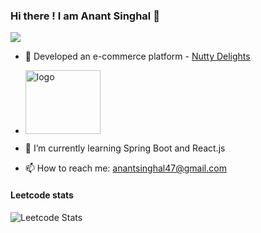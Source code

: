 ### Hi there ! I am Anant Singhal 👋

![](https://komarev.com/ghpvc/?username=anantsinghal47)


- 🔭 Developed an e-commerce platform - [Nutty Delights](https://nuttydelights.co.in)
 - <img src='https://github.com/anantsinghal47/anantsinghal47/assets/76203573/123668ec-1bfe-4d11-92ad-7f6a067d4e61' width='120px' height='102px' alt='logo'></img>

- 🌱 I’m currently learning Spring Boot and React.js
- 📫 How to reach me: anantsinghal47@gmail.com

#### Leetcode stats
![Leetcode Stats](https://leetcard.jacoblin.cool/anantsinghal47?hide=ranking)

<!--
**anantsinghal47/anantsinghal47** is a ✨ _special_ ✨ repository because its `README.md` (this file) appears on your GitHub profile.

Here are some ideas to get you started:

- 🔭 I’m currently working on ...
- 🌱 I’m currently learning ...
- 👯 I’m looking to collaborate on ...
- 🤔 I’m looking for help with ...
- 💬 Ask me about ...
- 📫 How to reach me: ...
- 😄 Pronouns: ...
- ⚡ Fun fact: ...
-->
